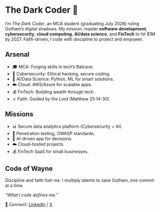 # The Dark Coder 🦇

I’m *The Dark Coder*, an MCA student (graduating July 2026) ruling Gotham’s digital shadows. My mission: master **software development**, **cybersecurity**, **cloud computing**, **AI/data science**, and **FinTech** to hit $1M by 2027. Faith-driven, I code with discipline to protect and empower.

## Arsenal
- 🎓 MCA: Forging skills in tech’s Batcave.
- 🔐 Cybersecurity: Ethical hacking, secure coding.
- 🤖 AI/Data Science: Python, ML for smart solutions.
- ☁️ Cloud: AWS/Azure for scalable apps.
- 💰 FinTech: Building wealth through tech.
- ⚔️ Faith: Guided by the Lord (Matthew 25:14-30).

## Missions
- 📊 Secure data analytics platform (Cybersecurity + AI).
- 🔐 Penetration testing, OWASP standards.
- 🤖 AI-driven app for decisions.
- ☁️ Cloud-hosted projects.
- 💰 FinTech SaaS for small businesses.

## Code of Wayne
Discipline and faith fuel me. I multiply talents to save Gotham, one commit at a time.

*“What I code defines me.”*

📡 Connect: [LinkedIn](https://linkedin.com/in/your-profile) | [X](https://x.com/your-handle)
